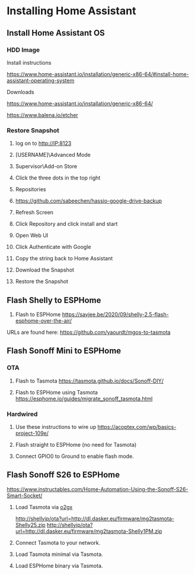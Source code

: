 # Installing Home Assistant

## Install Home Assistant OS

### HDD Image

Install instructions

<https://www.home-assistant.io/installation/generic-x86-64/#install-home-assistant-operating-system>

Downloads

<https://www.home-assistant.io/installation/generic-x86-64/>

<https://www.balena.io/etcher>

### Restore Snapshot

1. log on to <http://IP:8123>

1. [USERNAME]\Advanced Mode

1. Supervisor\Add-on Store

1. Click the three dots in the top right

1. Repositories

1. <https://github.com/sabeechen/hassio-google-drive-backup>

1. Refresh Screen

1. Click Repository and click install and start

1. Open Web UI

1. Click Authenticate with Google

1. Copy the string back to Home Assistant

1. Download the Snapshot

1. Restore the Snapshot

## Flash Shelly to ESPHome

1. Flash to ESPHome <https://savjee.be/2020/09/shelly-2.5-flash-esphome-over-the-air/>

URLs are found here: <https://github.com/yaourdt/mgos-to-tasmota>

## Flash Sonoff Mini to ESPHome

### OTA

1. Flash to Tasmota <https://tasmota.github.io/docs/Sonoff-DIY/>

1. Flash to ESPHome using Tasmota <https://esphome.io/guides/migrate_sonoff_tasmota.html>

### Hardwired

1. Use these instructions to wire up <https://acoptex.com/wp/basics-project-109e/>

1. Flash straight to ESPHome (no need for Tasmota)

1. Connect GPIO0 to Ground to enable flash mode.

## Flash Sonoff S26 to ESPHome

<https://www.instructables.com/Home-Automation-Using-the-Sonoff-S26-Smart-Socket/>

1. Load Tasmota via [o2gx](https://github.com/yaourdt/mgos-to-tasmota)

    <http://shellyip/ota?url=http://dl.dasker.eu/firmware/mg2tasmota-Shelly25.zip>
    <http://shellyip/ota?url=http://dl.dasker.eu/firmware/mg2tasmota-Shelly1PM.zip>

1. Connect Tasmota to your network.

1. Load Tasmota minimal via Tasmota.

1. Load ESPHome binary via Tasmota.
